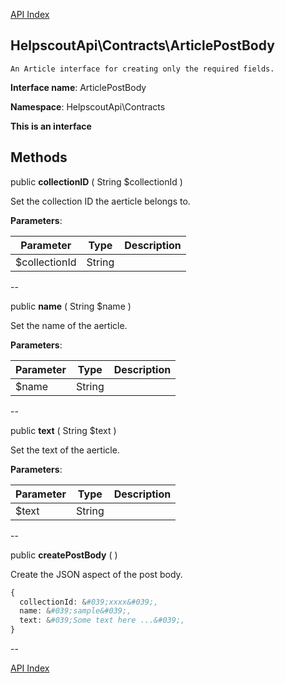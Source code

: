 [API Index](ApiIndex.md)


HelpscoutApi\Contracts\ArticlePostBody
---------------



    An Article interface for creating only the required fields.

    


**Interface name**: ArticlePostBody

**Namespace**: HelpscoutApi\Contracts

**This is an interface**







Methods
-------


public **collectionID** ( String $collectionId )


Set the collection ID the aerticle belongs to.








**Parameters**:

| Parameter | Type | Description |
|-----------|------|-------------|
| $collectionId | String |  |

--

public **name** ( String $name )


Set the name of the aerticle.








**Parameters**:

| Parameter | Type | Description |
|-----------|------|-------------|
| $name | String |  |

--

public **text** ( String $text )


Set the text of the aerticle.








**Parameters**:

| Parameter | Type | Description |
|-----------|------|-------------|
| $text | String |  |

--

public **createPostBody** (  )


Create the JSON aspect of the post body.

```php
{
  collectionId: &#039;xxxx&#039;,
  name: &#039;sample&#039;,
  text: &#039;Some text here ...&#039;,
}
````






--

[API Index](ApiIndex.md)
